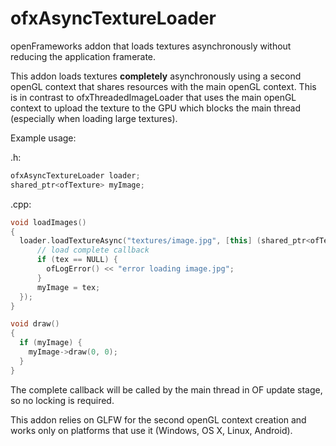 # ofxAsyncTextureLoader
openFrameworks addon that loads textures asynchronously without reducing the application framerate.

This addon loads textures **completely** asynchronously using a second openGL context that shares resources with the main openGL context. This is in contrast to ofxThreadedImageLoader that uses the main openGL context to upload the texture to the GPU which blocks the main thread (especially when loading large textures).

Example usage:

.h:
```c++
ofxAsyncTextureLoader loader;
shared_ptr<ofTexture> myImage;
```

.cpp:
```c++
void loadImages()
{
  loader.loadTextureAsync("textures/image.jpg", [this] (shared_ptr<ofTexture> tex) {
	  // load complete callback
	  if (tex == NULL) {
		ofLogError() << "error loading image.jpg";
	  }
	  myImage = tex;
  });
}

void draw()
{
  if (myImage) {
    myImage->draw(0, 0);
  }
}
```

The complete callback will be called by the main thread in OF update stage, so no locking is required.

This addon relies on GLFW for the second openGL context creation and works only on platforms that use it (Windows, OS X, Linux, Android).
